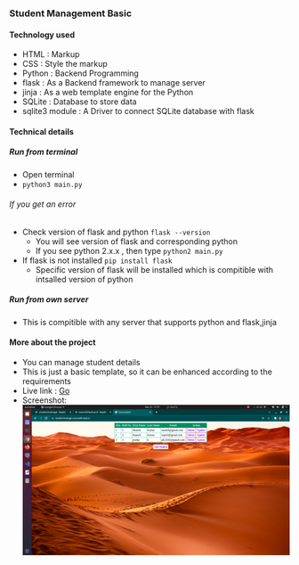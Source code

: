 ### Student Management Basic
#### Technology used
- HTML : Markup
- CSS : Style the markup
- Python : Backend Programming
- flask : As a Backend framework to manage server
- jinja : As a web template engine for the Python
- SQLite : Database to store data
- sqlite3 module : A Driver to connect SQLite database with flask
#### Technical details
##### Run from terminal
- Open terminal
- ```python3 main.py```
###### If you get an error
- Check version of flask and python ```flask --version```
   - You will see version of flask and corresponding python
   - If you see python 2.x.x , then type ```python2 main.py```
-  If flask is not installed ```pip install flask```
   -  Specific version of flask will be installed which is compitible with intsalled version of python
##### Run from own server
- This is compitible with any server that supports python and flask,jinja
#### More about the project
- You can manage student details
- This is just a basic template, so it can be enhanced according to the requirements
- Live link : [Go](https://studentmanage.curecode.repl.co/)
- Screenshot: ![screenshot](static/studentmanage.png)
